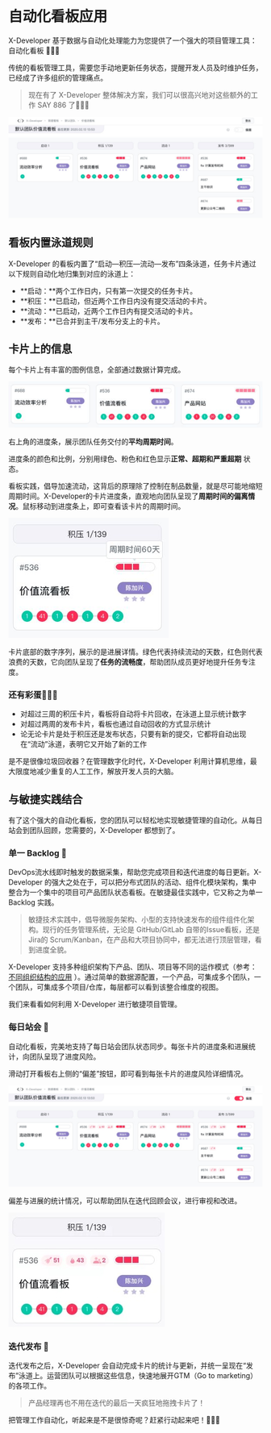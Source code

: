 # 自动化看板应用

X-Developer 基于数据与自动化处理能力为您提供了一个强大的项目管理工具：自动化看板 :beer::beer::beer:

传统的看板管理工具，需要您手动地更新任务状态，提醒开发人员及时维护任务，已经成了许多组织的管理痛点。

> 现在有了 X-Developer 整体解决方案，我们可以很高兴地对这些额外的工作 SAY 886 了:tada::tada::tada:

![](../_media/kanban.jpg)

## 看板内置泳道规则

X-Developer 的看板内置了“启动—积压—流动—发布”四条泳道，任务卡片通过以下规则自动化地归集到对应的泳道上：

- **启动：**两个工作日内，只有第一次提交的任务卡片。
- **积压：**已启动，但近两个工作日内没有提交活动的卡片。
- **流动：**已启动，近两个工作日内有提交活动的卡片。
- **发布：**已合并到主干/发布分支上的卡片。

## 卡片上的信息

每个卡片上有丰富的图例信息，全部通过数据计算完成。

![](../_media/kanban-cards.jpg)

右上角的进度条，展示团队任务交付的**平均周期时间**。

进度条的颜色和比例，分别用绿色、粉色和红色显示**正常、超期和严重超期** 状态。

看板实践，倡导加速流动，这背后的原理除了控制在制品数量，就是尽可能地缩短周期时间。X-Developer的卡片进度条，直观地向团队呈现了**周期时间的偏离情况**。鼠标移动到进度条上，即可查看该卡片的周期时间。

![](../_media/kanban-ct.jpg)

卡片底部的数字序列，展示的是进展详情。绿色代表持续流动的天数，红色则代表浪费的天数，它向团队呈现了**任务的流畅度**，帮助团队成员更好地提升任务专注度。

### 还有彩蛋:egg::egg::egg:

- 对超过三周的积压卡片，看板将自动将卡片回收，在泳道上显示统计数字
- 对超过两周的发布卡片，看板也通过自动回收的方式显示统计
- 论无论卡片是处于积压还是发布状态，只要有新的提交，它都将自动出现在“流动”泳道，表明它又开始了新的工作

是不是很像垃圾回收器？在管理数字化时代，X-Developer 利用计算机思维，最大限度地减少重复的人工工作，解放开发人员的大脑。


## 与敏捷实践结合

有了这个强大的自动化看板，您的团队可以轻松地实现敏捷管理的自动化。从每日站会到团队回顾，您需要的，X-Developer 都想到了。

### 单一 Backlog :bookmark:

DevOps流水线即时触发的数据采集，帮助您完成项目和迭代进度的每日更新。X-Developer 的强大之处在于，可以把分布式团队的活动、组件化模块架构，集中整合为一个集中的项目可产品团队状态看板。在敏捷最佳实践中，它又称之为单一 Backlog 实践。

> 敏捷技术实践中，倡导微服务架构、小型的支持快速发布的组件组件化架构。现行的任务管理系统，无论是 GitHub/GitLab 自带的Issue看板，还是Jira的 Scrum/Kanban，在产品和大项目协同中，都无法进行顶层管理，看到进度全貌。

X-Developer 支持多种组织架构下产品、团队、项目等不同的运作模式（参考：[不同组织结构的应用](dem/structure) ）。通过简单的数据源配置，一个产品，可集成多个团队，一个团队，可集成多个项目/仓库，每层都可以看到该整合维度的视图。

我们来看看如何利用 X-Developer 进行敏捷项目管理。

### 每日站会 :speech_balloon:

自动化看板，完美地支持了每日站会团队状态同步。每张卡片的进度条和进展统计，向团队呈现了进度风险。

滑动打开看板右上侧的“偏差”按钮，即可看到每张卡片的进度风险详细情况。

![](../_media/kanban-risk.jpg)

偏差与进展的统计情况，可以帮助团队在迭代回顾会议，进行审视和改进。

![](../_media/kanban-card.jpg)

### 迭代发布 :checkered_flag:

迭代发布之后，X-Developer 会自动完成卡片的统计与更新，并统一呈现在“发布”泳道上。运营团队可以根据这些信息，快速地展开GTM（Go to marketing）的各项工作。

> 产品经理再也不用在迭代的最后一天疯狂地拖拽卡片了！

把管理工作自动化，听起来是不是很惊奇呢？赶紧行动起来吧！:rocket::rocket::rocket: